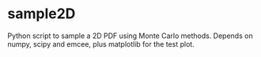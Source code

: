 # sample2D
Python script to sample a 2D PDF using Monte Carlo methods. Depends on numpy, scipy and emcee, plus matplotlib for the test plot.
